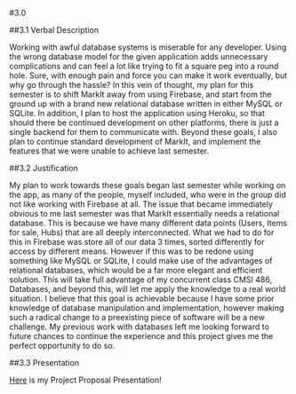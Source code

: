 #3.0

##3.1 Verbal Description

Working with awful database systems is miserable for any developer. Using the wrong database model for the given application adds unnecessary complications and can feel a lot like trying to fit a square peg into a round hole. Sure, with enough pain and force you can make it work eventually, but why go through the hassle? In this vein of thought, my plan for this semester is to shift MarkIt away from using Firebase, and start from the ground up with a brand new relational database written in either MySQL or SQLite. In addition, I plan to host the application using Heroku, so that should there be continued development on other platforms, there is just a single backend for them to communicate with. Beyond these goals, I also plan to continue standard development of MarkIt, and implement the features that we were unable to achieve last semester.

##3.2 Justification

My plan to work towards these goals began last semester while working on the app, as many of the people, myself included, who were in the group did not like working with Firebase at all. The issue that became immediately obvious to me last semester was that MarkIt essentially needs a relational database. This is because we have many different data points (Users, Items for sale, Hubs) that are all deeply interconnected. What we had to do for this in Firebase was store all of our data 3 times, sorted differently for access by different means. However if this was to be redone using something like MySQL or SQLite, I could make use of the advantages of relational databases, which would be a far more elegant and efficient solution. This will take full advantage of my concurrent class CMSI 486, Databases, and beyond this, will let me apply the knowledge to a real world situation. I believe that this goal is achievable because I have some prior knowledge of database manipulation and implementation, however making such a radical change to a preexisting piece of software will be a new challenge. My previous work with databases left me looking forward to future chances to continue the experience and this project gives me the perfect opportunity to do so.

##3.3 Presentation

[Here](https://docs.google.com/presentation/d/1pioQvXCXN9sd545YoibIDJ5VRiyU4sYYtLOmyZoLYdA/edit?usp=sharing) is my Project Proposal Presentation!